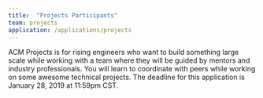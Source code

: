 ```yaml
---
title:  "Projects Participants"
team: projects
application: /applications/projects
---
```

ACM Projects is for rising engineers who want to build something large scale while working with a team where they will be guided by mentors and industry professionals. You will learn to coordinate with peers while working on some awesome technical projects. The deadline for this application is January 28, 2019 at 11:59pm CST.
